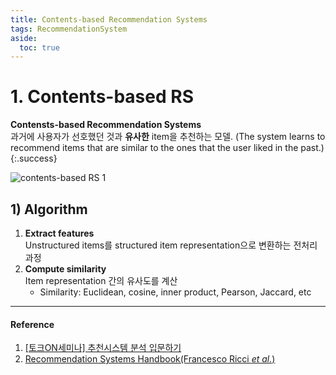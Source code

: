 ```yaml
---
title: Contents-based Recommendation Systems
tags: RecommendationSystem
aside:
  toc: true
---
```


<!--more-->

# 1. Contents-based RS
**Contensts-based Recommendation Systems** \
과거에 사용자가 선호했던 것과 **유사한** item을 추천하는 모델.
(The system learns to recommend items that are similar to the ones that the user liked in the past.)
{:.success}

![contents-based RS 1](/assets/contents-based%20RS%201.jpg)


## 1) Algorithm
<!-- 1. **CONTEXT ANALYZER: Extract features** \
Unstructured items를 structured item representation으로 변환하는 전처리 과정
2. **FEEDBACK: Collect feedback from the active user** \
Item에 대한 사용자의 반응(reactions, annotations, feedback)을 가공하여 사용자의 profile을 생성
    - Explicit feedback \
      사용자에게 직접 item을 평가하도록 요구하여 얻어진 반응
    - Implicit feedback \
      사용자의 활동을 분석하고 모니터링하여 얻어진 반응
3. **PROFILE LEARNER: Train <representation, ratings>** \
Active user $u_a$의 profile을 구축하기 위해, <$I_k$, $r_k$> 데이터셋을 학습
    - $I_k$: Item $k$에 대한 representation
    - $r_k$: $u_a$가 평가한 item $k$의 점수
4. **FILTERING COMPONENT: Predict whether it is likely to be of interest for the active user** -->
1. **Extract features** \
Unstructured items를 structured item representation으로 변환하는 전처리 과정
2. **Compute similarity** \
Item representation 간의 유사도를 계산
    - Similarity: Euclidean, cosine, inner product, Pearson, Jaccard, etc


---

#### Reference
1. [[토크ON세미나] 추천시스템 분석 입문하기](https://www.youtube.com/playlist?list=PL9mhQYIlKEhdkOVTZWJJIy8rv6rQaZNNc)
2. [Recommendation Systems Handbook(Francesco Ricci *et al.*)](https://www.cse.iitk.ac.in/users/nsrivast/HCC/Recommender_systems_handbook.pdf)
